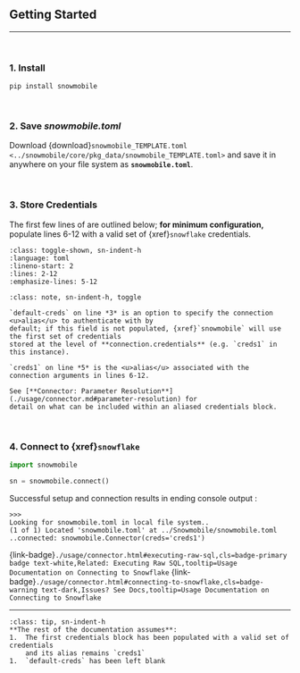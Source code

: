 ## Getting Started
---

<br>

### 1. Install
`pip install snowmobile`

<br>

### 2. Save *snowmobile.toml*
Download {download}`snowmobile_TEMPLATE.toml 
<../snowmobile/core/pkg_data/snowmobile_TEMPLATE.toml>` 
and save it in anywhere on your file system as **`snowmobile.toml`**.

<br>

### 3. Store Credentials
The first few lines of [](./usage/snowmobile_toml.md) are outlined below; **for 
minimum configuration,** populate lines 6-12 with a valid set of {xref}`snowflake` 
credentials.

`````{literalinclude} ../snowmobile/core/pkg_data/snowmobile_TEMPLATE.toml
:class: toggle-shown, sn-indent-h
:language: toml
:lineno-start: 2
:lines: 2-12
:emphasize-lines: 5-12
`````

````{admonition} More Info
:class: note, sn-indent-h, toggle

`default-creds` on line *3* is an option to specify the connection <u>alias</u> to authenticate with by 
default; if this field is not populated, {xref}`snowmobile` will use the first set of credentials
stored at the level of **connection.credentials** (e.g. `creds1` in this instance).

`creds1` on line *5* is the <u>alias</u> associated with the connection arguments in lines 6-12.
 
See [**Connector: Parameter Resolution**](./usage/connector.md#parameter-resolution) for
detail on what can be included within an aliased credentials block.
````

<br>

### 4. Connect to {xref}`snowflake`

```python
import snowmobile

sn = snowmobile.connect()
```

Successful setup and connection results in ending console output :

    >>>
    Looking for snowmobile.toml in local file system..
    (1 of 1) Located 'snowmobile.toml' at ../Snowmobile/snowmobile.toml
    ..connected: snowmobile.Connector(creds='creds1')

{link-badge}`./usage/connector.html#executing-raw-sql,cls=badge-primary badge text-white,Related: Executing Raw SQL,tooltip=Usage Documentation on Connecting to Snowflake`
{link-badge}`./usage/connector.html#connecting-to-snowflake,cls=badge-warning text-dark,Issues? See Docs,tooltip=Usage Documentation on Connecting to Snowflake`

<hr>

````{admonition} Tip
:class: tip, sn-indent-h
**The rest of the documentation assumes**: 
1.  The first credentials block has been populated with a valid set of credentials
    and its alias remains `creds1`
1.  `default-creds` has been left blank
````
